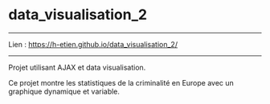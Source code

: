 # data_visualisation_2

---

Lien : 
https://h-etien.github.io/data_visualisation_2/

---

Projet utilisant AJAX et data visualisation.

Ce projet montre les statistiques de la criminalité en Europe avec un graphique dynamique et variable.
